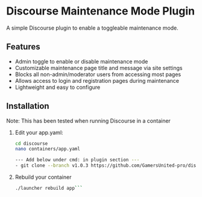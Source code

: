 # Discourse Maintenance Mode Plugin

A simple Discourse plugin to enable a toggleable maintenance mode.

## Features

- Admin toggle to enable or disable maintenance mode  
- Customizable maintenance page title and message via site settings  
- Blocks all non-admin/moderator users from accessing most pages  
- Allows access to login and registration pages during maintenance  
- Lightweight and easy to configure

## Installation

Note: This has been tested when running Discourse in a container

1. Edit your app.yaml:
   ```bash
   cd discourse
   nano containers/app.yaml

   --- Add below under cmd: in plugin section ---
   - git clone --branch v1.0.3 https://github.com/GamersUnited-pro/discourse-maintenance-mode.git```
4. Rebuild your container
   ```bash
   ./launcher rebuild app```
